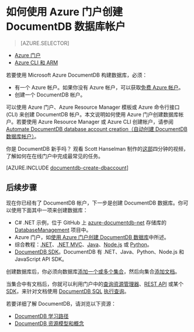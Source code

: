<properties
	pageTitle="如何创建 DocumentDB 帐户 | Azure"
	description="使用 Azure DocumentDB 创建 NoSQL 数据库。遵循本说明文档创建 DocumentDB 帐户，并开始构建运行速度飞快且可全局缩放的 NoSQL 数据库。" 
	keywords="构建数据库"
	services="documentdb"
	documentationCenter=""
	authors="mimig1"
	manager="jhubbard"
	editor="monicar"/>

<tags
	ms.service="documentdb"
	ms.date="05/16/2016"
	wacn.date="06/30/2016"/>

# 如何使用 Azure 门户创建 DocumentDB 数据库帐户

> [AZURE.SELECTOR]
- [Azure 门户](/documentation/articles/documentdb-create-account)
- [Azure CLI 和 ARM](/documentation/articles/documentdb-automation-resource-manager-cli)

若要使用 Microsoft Azure DocumentDB 构建数据库，必须：

- 有一个 Azure 帐户。如果你没有 Azure 帐户，可以获取[免费 Azure 帐户](/free)。 
- 创建一个 DocumentDB 帐户。  

可以使用 Azure 门户、Azure Resource Manager 模板或 Azure 命令行接口 (CLI) 来创建 DocumentDB 帐户。本文说明如何使用 Azure 门户创建数据库帐户。若要使用 Azure Resource Manager 或 Azure CLI 创建帐户，请参阅 [Automate DocumentDB database account creation（自动创建 DocumentDB 数据库帐户）](documentdb-automation-resource-manager-cli.md)。

你是 DocumentDB 新手吗？ 观看 Scott Hanselman 制作的[这部](https://azure.microsoft.com/documentation/videos/create-documentdb-on-azure/)四分钟的视频，了解如何在在线门户中完成最常见的任务。

[AZURE.INCLUDE [documentdb-create-dbaccount](../includes/documentdb-create-dbaccount.md)]

## 后续步骤

现在你已经有了 DocumentDB 帐户，下一步是创建 DocumentDB 数据库。你可以使用下面其中一项来创建数据库：

- C# .NET 示例，位于 GitHub 上 [azure-documentdb-net](https://github.com/Azure/azure-documentdb-net/tree/master/samples/code-samples) 存储库的 [DatabaseManagement](https://github.com/Azure/azure-documentdb-net/tree/master/samples/code-samples/DatabaseManagement) 项目中。
- Azure 门户，如[使用 Azure 门户创建 DocumentDB 数据库](/documentation/articles/documentdb-create-database)中所述。
- 综合教程：[.NET](/documentation/articles/documentdb-get-started)、[.NET MVC](documentdb-dotnet-application.md)、[Java](/documentation/articles/documentdb-java-application)、[Node.js](documentdb-nodejs-application.md) 或 [Python](/documentation/articles/documentdb-python-application)。
- [DocumentDB SDK](/documentation/articles/documentdb-sdk-dotnet)。DocumentDB 有 .NET、Java、Python、Node.js 和 JavaScript API SDK。


创建数据库后，你必须向数据库[添加一个或多个集合](/documentation/articles/documentdb-create-collection)，然后向集合[添加文档](/documentation/articles/documentdb-view-json-document-explorer)。

当集合中有文档后，你就可以利用门户中的[查询资源管理器](/documentation/articles/documentdb-query-collections-query-explorer)、[REST API](https://msdn.microsoft.com/library/azure/dn781481.aspx) 或某个 [SDK](/documentation/articles/documentdb-sdk-dotnet)，来针对文档使用 [DocumentDB SQL](/documentation/articles/documentdb-sql-query) [执行查询](/documentation/articles/documentdb-sql-query#executing-queries)。

若要详细了解 DocumentDB，请浏览以下资源：

-	[DocumentDB 学习路径](https://azure.microsoft.com/documentation/learning-paths/documentdb/)
-	[DocumentDB 资源模型和概念](/documentation/articles/documentdb-resources)

<!---HONumber=Mooncake_0627_2016-->